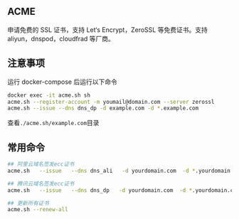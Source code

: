 ## ACME

申请免费的 SSL 证书，支持 Let‘s Encrypt，ZeroSSL 等免费证书。支持 aliyun，dnspod，cloudfrad 等厂商。

## 注意事项

运行 docker-compose 后运行以下命令

```bash
docker exec -it acme.sh sh
acme.sh --register-account -m youmail@domain.com --server zerossl
acme.sh --issue --dns dns_dp -d example.com -d *.example.com
```

查看`./acme.sh/example.com`目录

## 常用命令

```bash
## 阿里云域名签发ecc证书
acme.sh   --issue   --dns dns_ali   -d yourdomain.com  -d *.yourdomain.com  --dnssleep 3  --keylength ec-256
```

```bash
## 腾讯云域名签发ecc证书
acme.sh   --issue   --dns dns_dp   -d yourdomain.com  -d *.yourdomain.com  --dnssleep 300
```

```bash
## 更新所有证书
acme.sh --renew-all
```
